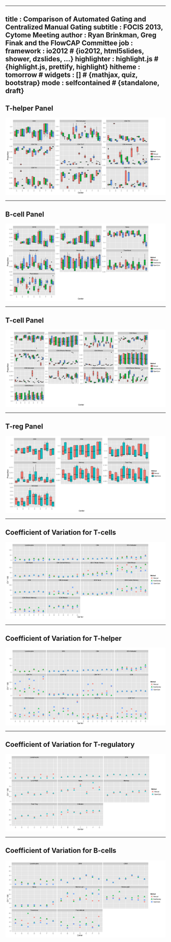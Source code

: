 
---
title       : Comparison of Automated Gating and Centralized Manual Gating
subtitle    : FOCIS 2013, Cytome Meeting
author      : Ryan Brinkman, Greg Finak and the FlowCAP Committee
job         : 
framework   : io2012        # {io2012, html5slides, shower, dzslides, ...}
highlighter : highlight.js  # {highlight.js, prettify, highlight}
hitheme     : tomorrow      # 
widgets     : []            # {mathjax, quiz, bootstrap}
mode        : selfcontained # {standalone, draft}
---

## T-helper Panel
  


![plot of chunk boxplots.thelper](figure/boxplots.thelper.png) 


---

## B-cell Panel

![plot of chunk boxplots.bcell](figure/boxplots.bcell.png) 



---

## T-cell Panel

![plot of chunk boxplots.tcelll](figure/boxplots.tcelll.png) 



---


## T-reg Panel

![plot of chunk boxplots.treg](figure/boxplots.treg.png) 


---
  
## Coefficient of Variation for T-cells

![plot of chunk cv.tcell](figure/cv.tcell.png) 


---
  
## Coefficient of Variation for T-helper

![plot of chunk cv.thelper](figure/cv.thelper.png) 


---
  
## Coefficient of Variation for T-regulatory

![plot of chunk cv.treg](figure/cv.treg.png) 


---
  
## Coefficient of Variation for B-cells

![plot of chunk cv.bcell](figure/cv.bcell.png) 

